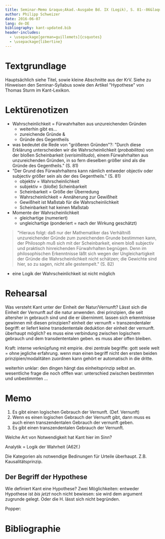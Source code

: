 ```yaml
---
title: Seminar-Memo &raquo;Akad.-Ausgabe Bd. IX (Logik), S. 81--86&laquo;, *Kant über Vernunft und Wissenschaft, 8. Sitzung 7 Juni 2016*
author: Philipp Schweizer
date: 2016-06-07
lang: de-DE
bibliography: kant-updated.bib
header-includes:
  - \usepackage[german=guillemets]{csquotes}
  - \usepackage{libertine}
---
```


# Textgrundlage
Hauptsächlich siehe Titel, sowie kleine Abschnitte aus der KrV. Siehe zu Hinweisen den Seminar-Syllabus sowie den Artikel "Hypothese" von Thomas Sturm im Kant-Lexikon.




# Lektürenotizen

- Wahrscheinlichkeit = Fürwahrhalten aus unzureichenden Gründen
    + weiterhin gibt es...
    + zureichende Gründe &
    + Gründe des Gegentheils
- was bedeutet die Rede von "größeren Gründen"?: "Durch diese Erklärung unterscheiden wir die Wahrscheinlichkeit (*probabilitas*) von der bloßen Scheinbarkeit (*verisimilitudo*), einem Fürwahrhalten aus unzureichenden Gründen, in so fern dieselben größer sind als die Gründe des Gegentheils." (S. 81)
- "Der Grund des Fürwahrhaltens kann nämlich entweder objectiv oder subjectiv größer sein als der des Gegentheils." (S. 81)
    + objektiv = Wahrscheinlichkeit
    + subjektiv = (bloße) Scheinbarkeit
    + Scheinbarkeit = Größe der Überredung
    + Wahrscheinlichkeit = Annäherung zur Gewißheit
    + Gewißheit ist Maßstab für die Wahrscheinlichkeit
    + Scheinbarkeit hat keinen Maßstab
- Momente der Wahrscheinlichkeit
    + gleichartige (numeriert)
    + ungleichartige (ponderiert = nach der Wirkung geschätzt)

> "Hieraus folgt: daß nur der Mathematiker das Verhältniß unzureichender Gründe zum zureichenden Grunde bestimmen kann, der Philosoph muß sich mit der Scheinbarkeit, einem bloß subjectiv und praktisch hinreichenden Fürwahrhalten begnügen. Denn im philosophischen Erkenntnisse läßt sich wegen der Ungleichartigkeit der Gründe die Wahrscheinlichkeit nicht schätzen; die Gewichte sind hier, so zu sagen, nicht alle gestempelt." (S. 82)

- eine Logik der Wahrscheinlichkeit ist nicht möglich



# Rehearsal
Was versteht Kant unter der Einheit der Natur/Vernunft? Lässt sich die Einheit der Vernunft auf die natur anwenden. drei prinzipien, die seit altersher in gebrauch sind und die er übernimmt. lassen sich erkenntnisse gewinnen mit diesen prinzipien? einheit der vernunft = transzendentaler begriff: er liefert keine transdententale deduktion der einheit der vernunft. überhaupt möglich? es muss eine verbindung zwischen logischem gebrauch und dem transdententalen geben. es muss aber offen bleiben.

Kraft: interne verknüpfung mit empirie. drei zentrale begriffe: gott seele welt = ohne jegliche erfahrung. wenn man einen begriff nicht den ersten beiden prinzipien/modalitäten zuordnen kann gehört er automatisch in die dritte.

weiterhin unklar: den dingen hängt das einheitsprinzip selbst an.
wesentliche frage die noch offfen war: unterschied zwischen bestimmten und unbestimmten ...

# Memo
1. Es gibt einen logischen Gebrauch der Vernunft. (Def. Vernunft)
2. Wenn es einen logischen Gebrauch der Vernunft gibt, dann muss es auch einen transzendentalen Gebrauch der vernunft geben.
3. Es gibt einen transzendentalen Gebrauch der Vernunft.

Welche Art von Notwendigkeit hat Kant hier im Sinn?

Analytik = Logik der Wahrheit (A62f.)

Die Kategorien als notwendige Bedinungen für Urteile überhaupt. Z.B. Kausalitätsprinzip. 

## Der Begriff der Hypothese
Wie definiert Kant eine Hypothese? 
Zwei Möglichkeiten: entweder Hypothese ist *bis jetzt* noch nicht bewiesen: sie wird dem argument zugrunde gelegt. Oder die H. lässt sich nicht begründen.

Popper: 






# Bibliographie